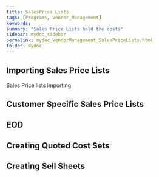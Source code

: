 ```yaml
---
title: SalesPrice Lists
tags: [Programs, Vendor_Management]
keywords:
summary: "Sales Price Lists hold the costs"
sidebar: mydoc_sidebar
permalink: mydoc_VendorManagement_SalesPriceLists.html
folder: mydoc
---
```


## Importing Sales Price Lists

Sales Price lists importing

## Customer Specific Sales Price Lists

## EOD

## Creating Quoted Cost Sets

## Creating Sell Sheets
